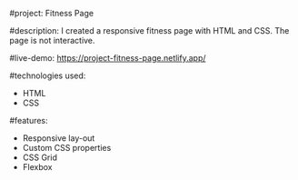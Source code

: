 #project:
Fitness Page 

#description:
I created a responsive fitness page with HTML and CSS. The page is not interactive. 

#live-demo:
https://project-fitness-page.netlify.app/

#technologies used: 
- HTML
- CSS

#features:
- Responsive lay-out
- Custom CSS properties
- CSS Grid
- Flexbox


